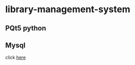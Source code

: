# library-management-system
## PQt5 python
## Mysql
click [here](https://drive.google.com/folderview?id=1r3LMV_FY9UnPcYjwQ6iWaI7snpm2ZKm9)

